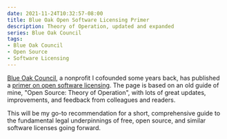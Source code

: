 ```yaml
---
date: 2021-11-24T10:32:57-08:00
title: Blue Oak Open Software Licensing Primer
description: Theory of Operation, updated and expanded
series: Blue Oak Council
tags:
- Blue Oak Council
- Open Source
- Software Licensing
---
```


[Blue Oak Council](https://blueoakcouncil.org), a nonprofit I cofounded some years back, has published a [primer on open software licensing](https://blueoakcouncil.org/primer).  The page is based on an old guide of mine, "Open Source: Theory of Operation", with lots of great updates, improvements, and feedback from colleagues and readers.

This will be my go-to recommendation for a short, comprehensive guide to the fundamental legal underpinnings of free, open source, and similar software licenses going forward.
